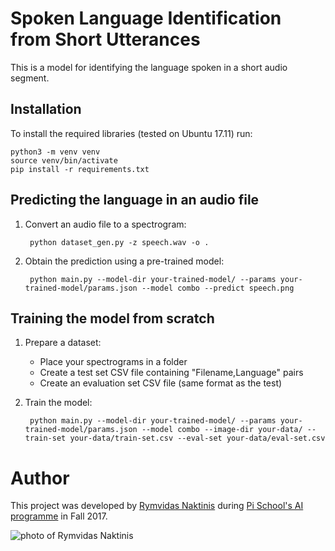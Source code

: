 # Spoken Language Identification from Short Utterances

This is a model for identifying the language spoken in a short audio segment.

## Installation

To install the required libraries (tested on Ubuntu 17.11) run:

    python3 -m venv venv
    source venv/bin/activate
    pip install -r requirements.txt

## Predicting the language in an audio file

1. Convert an audio file to a spectrogram:

        python dataset_gen.py -z speech.wav -o .

1. Obtain the prediction using a pre-trained model:

        python main.py --model-dir your-trained-model/ --params your-trained-model/params.json --model combo --predict speech.png


## Training the model from scratch

1. Prepare a dataset:
   - Place your spectrograms in a folder
   - Create a test set CSV file containing "Filename,Language" pairs
   - Create an evaluation set CSV file (same format as the test)

1. Train the model:

        python main.py --model-dir your-trained-model/ --params your-trained-model/params.json --model combo --image-dir your-data/ --train-set your-data/train-set.csv --eval-set your-data/eval-set.csv

# Author

This project was developed by [Rymvidas Naktinis](https://github.com/naktinis) during [Pi School's AI programme](http://picampus-school.com/programme/school-of-ai/) in Fall 2017.

![photo of Rymvidas Naktinis](http://picampus-school.com/wp-content/uploads/2017/11/IMG_2135-150x150.jpg)
